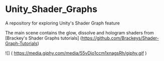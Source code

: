 # Unity_Shader_Graphs
A repository for exploring Unity's Shader Graph feature

The main scene contains the glow, dissolve and hologram shaders from [Brackey's Shader Graphs tutorials]
(https://github.com/Brackeys/Shader-Graph-Tutorials)

![] ( https://media.giphy.com/media/55vDjo1ccm1xnagsRh/giphy.gif )
